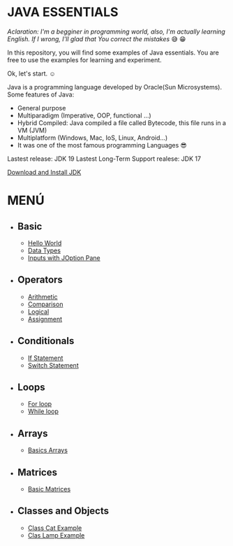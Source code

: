 # JAVA ESSENTIALS #
*Aclaration: I'm a begginer in programming world, also, I'm actually learning English. If I wrong, I'll glad that You correct the mistakes* :sweat_smile: :grin:

In this repository, you will find some examples of Java essentials. You are free to use the examples for learning and experiment.

Ok, let's start. :relaxed:

Java is a programming language developed by Oracle(Sun Microsystems). Some features of Java:
+ General purpose
+ Multiparadigm (Imperative, OOP, functional ...)
+ Hybrid Compiled: Java compiled a file called Bytecode, this file runs in a VM (JVM)
+ Multiplatform (Windows, Mac, IoS, Linux, Android...)
+ It was one of the most famous programming Languages :sunglasses:

Lastest release: JDK 19
Lastest Long-Term Support realese: JDK 17

[Download and Install JDK](https://www.java.com/es/download/)


# MENÚ #

+ ## Basic
  + [ Hello World ](https://github.com/NiiSV811/Java-Essentials/blob/main/Java%20Essentials/src/essentials/basic/FirstHelloWorld.java)
  + [ Data Types ](https://github.com/NiiSV811/Java-Essentials/blob/main/Java%20Essentials/src/essentials/basic/DataTypes.java)
  + [ Inputs with JOption Pane](https://github.com/NiiSV811/Java-Essentials/blob/main/Java%20Essentials/src/essentials/basic/Input.java)
+ ## Operators
  + [ Arithmetic ](https://github.com/NiiSV811/Java-Essentials/blob/main/Java%20Essentials/src/essentials/Operators/ArithmeticOperators.java)
  + [ Comparison ](https://github.com/NiiSV811/Java-Essentials/blob/main/Java%20Essentials/src/essentials/Operators/comparisonOperators.java)
  + [ Logical ](https://github.com/NiiSV811/Java-Essentials/blob/main/Java%20Essentials/src/essentials/Operators/LogicalOperators.java)
  + [ Assignment](https://github.com/NiiSV811/Java-Essentials/blob/main/Java%20Essentials/src/essentials/Operators/Assignment.java)
+ ## Conditionals
  + [ If Statement](https://github.com/NiiSV811/Java-Essentials/blob/main/Java%20Essentials/src/essentials/conditionals/IfStatement.java)
  + [ Switch Statement ](https://github.com/NiiSV811/Java-Essentials/blob/main/Java%20Essentials/src/essentials/conditionals/SwitchCase.java)
+ ## Loops
  + [ For loop ]( https://github.com/NiiSV811/Java-Essentials/blob/main/Java%20Essentials/src/essentials/loops/ForLoop.java)
  + [ While loop ](https://github.com/NiiSV811/Java-Essentials/blob/main/Java%20Essentials/src/essentials/loops/WhileLoop.java)
+ ## Arrays
  + [ Basics Arrays ](https://github.com/NiiSV811/Java-Essentials/blob/main/Java%20Essentials/src/essentials/arrays/ArraysBasics.java)
+ ## Matrices
  + [ Basic Matrices](https://github.com/NiiSV811/Java-Essentials/blob/main/Java%20Essentials/src/essentials/matrices/BasicMatrix.java)
+ ## Classes and Objects
  + [ Class Cat Example](https://github.com/NiiSV811/Java-Essentials/tree/main/Java%20Essentials/src/essentials/oop/catclass)
  + [ Clas Lamp Example](https://github.com/NiiSV811/Java-Essentials/tree/main/Java%20Essentials/src/essentials/oop/lampclass)

